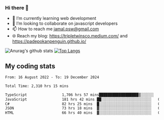 ### Hi there 👋

<!--
**padepokanpenguin/padepokanpenguin** is a ✨ _special_ ✨ repository because its `README.md` (this file) appears on your GitHub profile.
-->

- 🌱 I’m currently learning  web development
- 👯 I’m looking to collaborate on javascript developers
- 📫 How to reach me jamal.psw@gmail.com
- 🌐 Reach my blog:
   https://tripletwinsco.medium.com/ and
   https://padepokanpenguin.github.io/

![Anurag's github stats](https://github-readme-stats.vercel.app/api?username=padepokanpenguin&count_private=true&disable_animations=false&show_icons=true&theme=default)
[![Top Langs](https://github-readme-stats.vercel.app/api/top-langs/?username=padepokanpenguin&theme=default&layout=compact)](https://github.com/padepokanpenguin)

## My coding stats

<!--START_SECTION:waka-->

```txt
From: 16 August 2022 - To: 19 December 2024

Total Time: 2,310 hrs 15 mins

TypeScript                1,706 hrs 57 mins██████████████████▒░░░░░░   73.89 %
JavaScript                181 hrs 42 mins ██░░░░░░░░░░░░░░░░░░░░░░░   07.87 %
C#                        82 hrs 25 mins  █░░░░░░░░░░░░░░░░░░░░░░░░   03.57 %
JSON                      73 hrs 18 mins  ▓░░░░░░░░░░░░░░░░░░░░░░░░   03.17 %
HTML                      66 hrs 40 mins  ▓░░░░░░░░░░░░░░░░░░░░░░░░   02.89 %
```

<!--END_SECTION:waka-->


